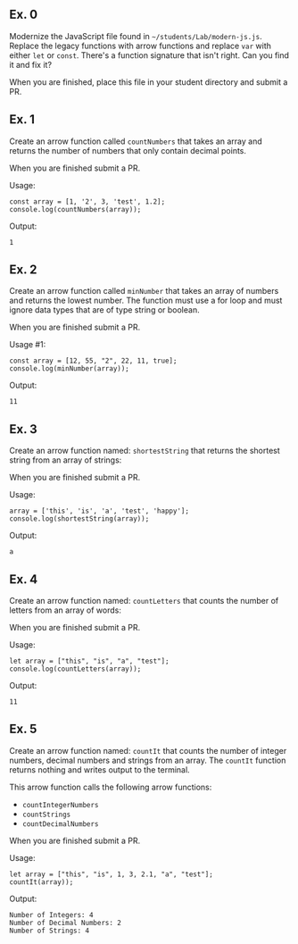 ## Ex. 0
Modernize the JavaScript file found in `~/students/Lab/modern-js.js`.  Replace the legacy functions with arrow functions and replace `var` with either `let` or `const`.  There's a function signature that isn't right. Can you find it and fix it?

When you are finished, place this file in your student directory and submit a PR.

## Ex. 1
Create an arrow function called `countNumbers` that takes an array and
returns the number of numbers that only contain decimal points.

When you are finished submit a PR.

Usage:
```
const array = [1, '2', 3, 'test', 1.2];
console.log(countNumbers(array));
```

Output:
```
1
```

## Ex. 2
Create an arrow function called `minNumber` that takes an array of numbers and
returns the lowest number.  The function must use a for loop and must ignore data types that are of type string or boolean.

When you are finished submit a PR.

Usage #1:
```
const array = [12, 55, "2", 22, 11, true];
console.log(minNumber(array));
```

Output:
```
11
```

## Ex. 3
Create an arrow function named: `shortestString` that returns the shortest string from an array of strings:

When you are finished submit a PR.

Usage:
```
array = ['this', 'is', 'a', 'test', 'happy'];
console.log(shortestString(array));
```

Output:
```
a
```

## Ex. 4
Create an arrow function named: `countLetters` that counts the number of letters from an array of words:

When you are finished submit a PR.

Usage:
```
let array = ["this", "is", "a", "test"];
console.log(countLetters(array));
```

Output:
```
11
```

## Ex. 5
Create an arrow function named: `countIt` that counts the number of integer numbers, decimal numbers and strings from an array.  The `countIt` function returns nothing and writes output to the terminal.

This arrow function calls the following arrow functions:
  - `countIntegerNumbers`
  - `countStrings`
  - `countDecimalNumbers`

When you are finished submit a PR.

Usage:
```
let array = ["this", "is", 1, 3, 2.1, "a", "test"];
countIt(array));
```

Output:
```
Number of Integers: 4
Number of Decimal Numbers: 2
Number of Strings: 4 
```